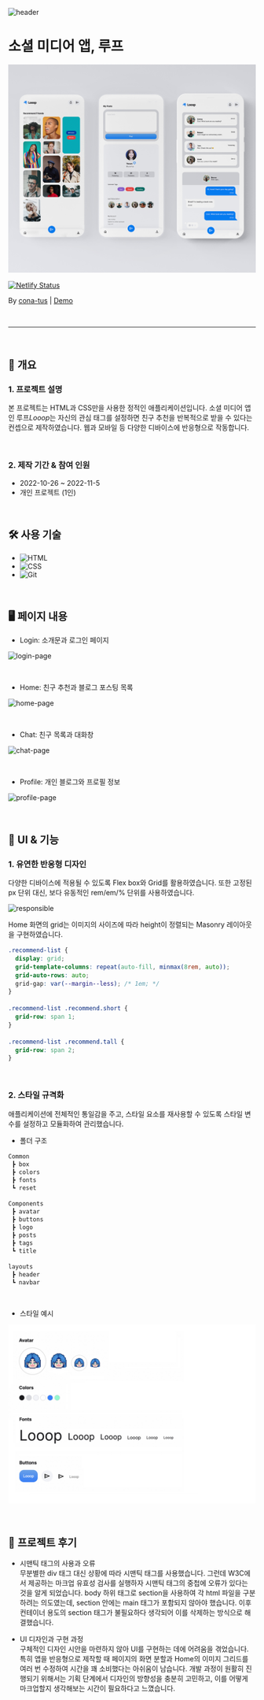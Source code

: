![header](https://capsule-render.vercel.app/api?type=rect&color=0884ff&height=200&section=header&text=Looop&fontSize=90&fontColor=ffffff&animation=fadeIn&fontAlignY=45&desc=Social%20media%20App%20using%20HTML%20and%20CSS&descAlignY=70&descAlign=50)

# 소셜 미디어 앱, 루프

![Looop Image](./assets/looop-device-white.jpg)

[![Netlify Status](https://api.netlify.com/api/v1/badges/d879ebd0-f008-4380-9b8e-3dbc717d3a8a/deploy-status)](https://app.netlify.com/sites/conatus-looop/deploys)

By [cona-tus](https://github.com/cona-tus) | [Demo](https://conatus-looop.netlify.app/)

<br/>

---

<br/>

## 📌 개요

### 1. 프로젝트 설명

본 프로젝트는 HTML과 CSS만을 사용한 정적인 애플리케이션입니다. 소셜 미디어 앱인 루프<i>Looop</i>는 자신의 관심 태그를 설정하면 친구 추천을 반복적으로 받을 수 있다는 컨셉으로 제작하였습니다. 웹과 모바일 등 다양한 디바이스에 반응형으로 작동합니다.

<br/>

### 2. 제작 기간 & 참여 인원

- 2022-10-26 ~ 2022-11-5
- 개인 프로젝트 (1인)

<br/>

## 🛠 사용 기술

- ![HTML](https://img.shields.io/badge/html-E34F26?style=for-the-badge&logo=html5&logoColor=white)
- ![CSS](https://img.shields.io/badge/css-1572B6?style=for-the-badge&logo=css3&logoColor=white)
- ![Git](https://img.shields.io/badge/Git-f05032?style=for-the-badge&logo=git&logoColor=ffffff)

<br/>

## 🖥 페이지 내용

- Login: 소개문과 로그인 페이지

![login-page](https://user-images.githubusercontent.com/90844424/205414848-67ba883b-edcb-4586-8a0a-67ad84e54bb0.gif)

<br/>

- Home: 친구 추천과 블로그 포스팅 목록

![home-page](https://user-images.githubusercontent.com/90844424/205414844-dfe408a0-5290-4e0b-a64e-69652d23c27c.gif)

<br/>

- Chat: 친구 목록과 대화창

![chat-page](https://user-images.githubusercontent.com/90844424/205414842-057bc3ee-b8bb-458a-b907-9ac557cdbfa3.gif)

<br/>

- Profile: 개인 블로그와 프로필 정보

![profile-page](https://user-images.githubusercontent.com/90844424/205414841-c89a8fdb-11d4-4a55-a087-a417c2ba6f0f.gif)

<br/>

## 🎨 UI & 기능

### 1. 유연한 반응형 디자인

다양한 디바이스에 적용될 수 있도록 Flex box와 Grid를 활용하였습니다. 또한 고정된 px 단위 대신, 보다 유동적인 rem/em/% 단위를 사용하였습니다.

![responsible](https://user-images.githubusercontent.com/90844424/200150552-749a0e62-ad3b-4e03-8bb4-fec71b4b76f3.gif)

Home 화면의 grid는 이미지의 사이즈에 따라 height이 정렬되는 Masonry 레이아웃을 구현하였습니다.

```css
.recommend-list {
  display: grid;
  grid-template-columns: repeat(auto-fill, minmax(8rem, auto));
  grid-auto-rows: auto;
  grid-gap: var(--margin--less); /* 1em; */
}

.recommend-list .recommend.short {
  grid-row: span 1;
}

.recommend-list .recommend.tall {
  grid-row: span 2;
}
```

<br/>

### 2. 스타일 규격화

애플리케이션에 전체적인 통일감을 주고, 스타일 요소를 재사용할 수 있도록
스타일 변수를 설정하고 모듈화하여 관리했습니다.

- 폴더 구조

```
Common
 ┣ box
 ┣ colors
 ┣ fonts
 ┗ reset

Components
 ┣ avatar
 ┣ buttons
 ┣ logo
 ┣ posts
 ┣ tags
 ┗ title

layouts
 ┣ header
 ┗ navbar
```

<br/>

- 스타일 예시

![Components](./assets/component-style.jpg)

<br/>

## 🎯 프로젝트 후기

- 시맨틱 태그의 사용과 오류  
  무분별한 div 태그 대신 상황에 따라 시맨틱 태그를 사용했습니다. 그런데 W3C에서 제공하는 마크업 유효성 검사를 실행하자 시맨틱 태그의 중첩에 오류가 있다는 것을 알게 되었습니다. body 하위 태그로 section을 사용하여 각 html 파일을 구분하려는 의도였는데, section 안에는 main 태그가 포함되지 않아야 했습니다. 이후 컨테이너 용도의 section 태그가 불필요하다 생각되어 이를 삭제하는 방식으로 해결했습니다.

- UI 디자인과 구현 과정  
  구체적인 디자인 시안을 마련하지 않아 UI를 구현하는 데에 어려움을 겪었습니다. 특히 앱을 반응형으로 제작할 때 페이지의 화면 분할과 Home의 이미지 그리드를 여러 번 수정하여 시간을 꽤 소비했다는 아쉬움이 남습니다. 개발 과정이 원활히 진행되기 위해서는 기획 단계에서 디자인의 방향성을 충분히 고민하고, 이를 어떻게 마크업할지 생각해보는 시간이 필요하다고 느꼈습니다.

<br/>
<br/>
